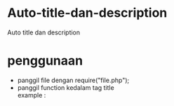 # Auto-title-dan-description
Auto title dan description

# penggunaan
- panggil file dengan require("file.php");<br>
- panggil function kedalam tag title<br>
example :<br>
<title> <?= judul(); ?> </title>
